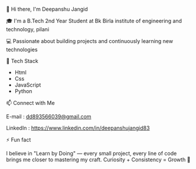<!--
**deepanshu83/deepanshu83** is a ✨ _special_ ✨ repository because its `README.md` (this file) appears on your GitHub profile.

Here are some ideas to get you started:

- 🔭 I’m currently working on ...
- 🌱 I’m currently learning ...
- 👯 I’m looking to collaborate on ...
- 🤔 I’m looking for help with ...
- 💬 Ask me about ...
- 📫 How to reach me: ...
- 😄 Pronouns: ...
- ⚡ Fun fact: ...
-->
👋 Hi there, I'm Deepanshu Jangid

🎓 I'm a B.Tech 2nd Year Student at 
Bk Birla institute of engineering and technology, pilani 

💻 Passionate about building projects and continuously learning new technologies


🚀 Tech Stack

- Html 
- Css 
- JavaScript
- Python

📫 Connect with Me

E-mail : dd893566039@gmail.com

LinkedIn : https://www.linkedin.com/in/deepanshujangid83

⚡ Fun fact

 I believe in "Learn by Doing" — every small project, every line of code brings me closer to mastering my craft.
Curiosity + Consistency = Growth 🚀



